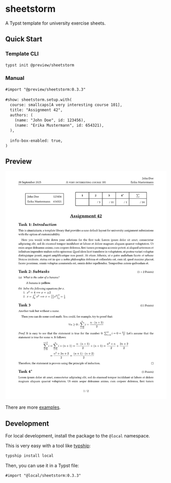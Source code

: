 # sheetstorm
A Typst template for university exercise sheets.

## Quick Start

### Template CLI
```sh
typst init @preview/sheetstorm
```

### Manual
```typst
#import "@preview/sheetstorm:0.3.3"

#show: sheetstorm.setup.with(
  course: smallcaps[A very interesting course 101],
  title: "Assignment 42",
  authors: (
    (name: "John Doe", id: 123456),
    (name: "Erika Mustermann", id: 654321),
  ),

  info-box-enabled: true,
)
```

## Preview
![Preview of the sheetstorm template](./thumbnail.png)

There are more [examples](./examples).

## Development
For local development, install the package to the `@local` namespace.

This is very easy with a tool like [typship](https://github.com/sjfhsjfh/typship):
```sh
typship install local
```

Then, you can use it in a Typst file:
```typst
#import "@local/sheetstorm:0.3.3"
```
